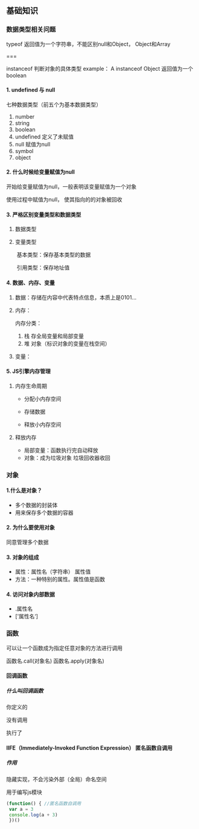 ## 基础知识

### 数据类型相关问题

typeof   返回值为一个字符串，不能区别null和Object， Object和Array

===

instanceof  判断对象的具体类型    example： A instanceof Object   返回值为一个boolean

#### 1. undefined 与 null

七种数据类型（前五个为基本数据类型）

1. number
2. string
3. boolean
4. undefined  定义了未赋值
5. null 赋值为null
6. symbol
7. object

#### 2. 什么时候给变量赋值为null

开始给变量赋值为null，一般表明该变量赋值为一个对象

使用过程中赋值为null， 使其指向的的对象被回收

#### 3. 严格区别变量类型和数据类型

1. 数据类型

   

2. 变量类型

   ​	基本类型：保存基本类型的数据

   ​	引用类型：保存地址值



#### 4. 数据、内存、变量

1. 数据：存储在内容中代表特点信息，本质上是0101...

2. 内存：

   内存分类：

   1. 栈 存全局变量和局部变量
   2. 堆 对象（标识对象的变量在栈空间）

3. 变量：

#### 5. JS引擎内存管理

1. 内存生命周期

   - 分配小内存空间

   - 存储数据

   - 释放小内存空间

2. 释放内存
   - 局部变量：函数执行完自动释放
   - 对象：成为垃圾对象 垃圾回收器收回

### 对象

#### 1.什么是对象？

- 多个数据的封装体
- 用来保存多个数据的容器

#### 2. 为什么要使用对象

同意管理多个数据

#### 3.  对象的组成

- 属性：属性名（字符串） 属性值
- 方法：一种特别的属性。属性值是函数

#### 4. 访问对象内部数据

-  .属性名
- ['属性名‘]



### 函数

可以让一个函数成为指定任意对象的方法进行调用

函数名.call(对象名)   函数名.apply(对象名)

#### 回调函数  

##### 什么叫回调函数

你定义的 

没有调用

执行了

#### IIFE（Immediately-Invoked Function Expression） 匿名函数自调用

##### 作用

隐藏实现，不会污染外部（全局）命名空间

用于编写js模块

```javascript
(function() { //匿名函数自调用
 var a = 3
 console.log(a + 3)
 })()
```











